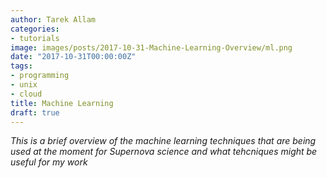 ```yaml
---
author: Tarek Allam
categories:
- tutorials
image: images/posts/2017-10-31-Machine-Learning-Overview/ml.png
date: "2017-10-31T00:00:00Z"
tags:
- programming
- unix
- cloud
title: Machine Learning
draft: true
---
```


*This is a brief overview of the machine learning techniques that are being used
at the moment for Supernova science and what tehcniques might be useful for my
work*

<!--more-->

